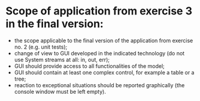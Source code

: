 # Scope of application from exercise 3 in the final version:

* the scope applicable to the final version of the application from exercise no. 2 (e.g. unit tests);
* change of view to GUI developed in the indicated technology (do not use System streams at all: in, out, err);
* GUI should provide access to all functionalities of the model;
* GUI should contain at least one complex control, for example a table or a tree;
* reaction to exceptional situations should be reported graphically (the console window must be left empty).
